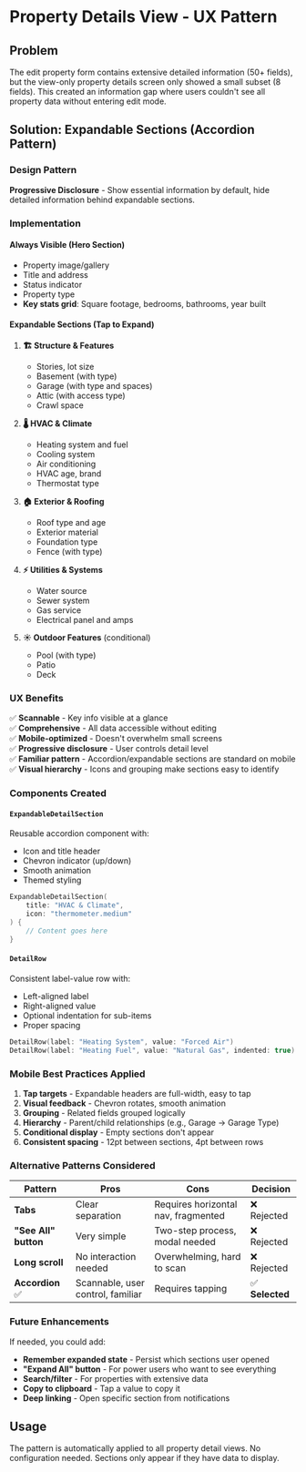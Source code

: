 # Property Details View - UX Pattern

## Problem
The edit property form contains extensive detailed information (50+ fields), but the view-only property details screen only showed a small subset (8 fields). This created an information gap where users couldn't see all property data without entering edit mode.

## Solution: Expandable Sections (Accordion Pattern)

### Design Pattern
**Progressive Disclosure** - Show essential information by default, hide detailed information behind expandable sections.

### Implementation

#### Always Visible (Hero Section)
- Property image/gallery
- Title and address
- Status indicator
- Property type
- **Key stats grid**: Square footage, bedrooms, bathrooms, year built

#### Expandable Sections (Tap to Expand)
1. **🏗️ Structure & Features**
   - Stories, lot size
   - Basement (with type)
   - Garage (with type and spaces)
   - Attic (with access type)
   - Crawl space

2. **🌡️ HVAC & Climate**
   - Heating system and fuel
   - Cooling system
   - Air conditioning
   - HVAC age, brand
   - Thermostat type

3. **🏠 Exterior & Roofing**
   - Roof type and age
   - Exterior material
   - Foundation type
   - Fence (with type)

4. **⚡ Utilities & Systems**
   - Water source
   - Sewer system
   - Gas service
   - Electrical panel and amps

5. **☀️ Outdoor Features** (conditional)
   - Pool (with type)
   - Patio
   - Deck

### UX Benefits

✅ **Scannable** - Key info visible at a glance  
✅ **Comprehensive** - All data accessible without editing  
✅ **Mobile-optimized** - Doesn't overwhelm small screens  
✅ **Progressive disclosure** - User controls detail level  
✅ **Familiar pattern** - Accordion/expandable sections are standard on mobile  
✅ **Visual hierarchy** - Icons and grouping make sections easy to identify  

### Components Created

#### `ExpandableDetailSection`
Reusable accordion component with:
- Icon and title header
- Chevron indicator (up/down)
- Smooth animation
- Themed styling

```swift
ExpandableDetailSection(
    title: "HVAC & Climate",
    icon: "thermometer.medium"
) {
    // Content goes here
}
```

#### `DetailRow`
Consistent label-value row with:
- Left-aligned label
- Right-aligned value
- Optional indentation for sub-items
- Proper spacing

```swift
DetailRow(label: "Heating System", value: "Forced Air")
DetailRow(label: "Heating Fuel", value: "Natural Gas", indented: true)
```

### Mobile Best Practices Applied

1. **Tap targets** - Expandable headers are full-width, easy to tap
2. **Visual feedback** - Chevron rotates, smooth animation
3. **Grouping** - Related fields grouped logically
4. **Hierarchy** - Parent/child relationships (e.g., Garage → Garage Type)
5. **Conditional display** - Empty sections don't appear
6. **Consistent spacing** - 12pt between sections, 4pt between rows

### Alternative Patterns Considered

| Pattern | Pros | Cons | Decision |
|---------|------|------|----------|
| **Tabs** | Clear separation | Requires horizontal nav, fragmented | ❌ Rejected |
| **"See All" button** | Very simple | Two-step process, modal needed | ❌ Rejected |
| **Long scroll** | No interaction needed | Overwhelming, hard to scan | ❌ Rejected |
| **Accordion** ✅ | Scannable, user control, familiar | Requires tapping | ✅ **Selected** |

### Future Enhancements

If needed, you could add:
- **Remember expanded state** - Persist which sections user opened
- **"Expand All" button** - For power users who want to see everything
- **Search/filter** - For properties with extensive data
- **Copy to clipboard** - Tap a value to copy it
- **Deep linking** - Open specific section from notifications

## Usage

The pattern is automatically applied to all property detail views. No configuration needed. Sections only appear if they have data to display.
